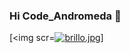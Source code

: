 ### Hi Code_Andromeda 👋
[<img scr=<a href="https://gifyu.com/image/tODo"><img src="https://s3.gifyu.com/images/brillo.jpg" alt="brillo.jpg" border="0" /></a>]
